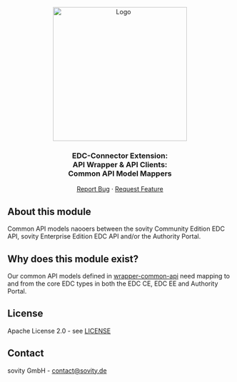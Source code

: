 <!-- PROJECT LOGO -->
<br />
<div align="center">
  <a href="https://github.com/sovity/edc-ce">
    <img src="https://raw.githubusercontent.com/sovity/edc-ui/main/src/assets/images/sovity_logo.svg" alt="Logo" width="300">
  </a>

<h3 align="center">EDC-Connector Extension:<br />API Wrapper &amp; API Clients:<br />Common API Model Mappers</h3>

  <p align="center">
    <a href="https://github.com/sovity/edc-ce/issues/new?template=bug_report.md">Report Bug</a>
    ·
    <a href="https://github.com/sovity/edc-ce/issues/new?template=feature_request.md">Request Feature</a>
  </p>
</div>

## About this module

Common API models naooers between the sovity Community Edition EDC API, sovity Enterprise Edition EDC API and/or the
Authority Portal.

## Why does this module exist?

Our common API models defined in [wrapper-common-api](../wrapper-common-api) need mapping to and from the core EDC
types in both the EDC CE, EDC EE and Authority Portal.

## License

Apache License 2.0 - see [LICENSE](../../../LICENSE)

## Contact

sovity GmbH - contact@sovity.de
